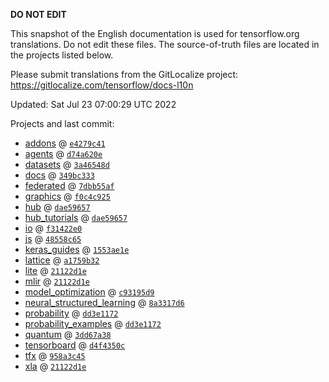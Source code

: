 __DO NOT EDIT__

This snapshot of the English documentation is used for tensorflow.org
translations. Do not edit these files. The source-of-truth files are located in
the projects listed below.

Please submit translations from the GitLocalize project: https://gitlocalize.com/tensorflow/docs-l10n

Updated: Sat Jul 23 07:00:29 UTC 2022

Projects and last commit:

- [addons](https://github.com/tensorflow/addons/tree/master/docs) @ <a href='https://github.com/tensorflow/addons/commit/e4279c414c2ca7365bc24c2033086ba114f1e004'><code>e4279c41</code></a>
- [agents](https://github.com/tensorflow/agents/tree/master/docs) @ <a href='https://github.com/tensorflow/agents/commit/d74a620e2bb6f2ae61da0ed231e70125ac2b9855'><code>d74a620e</code></a>
- [datasets](https://github.com/tensorflow/datasets/tree/master/docs) @ <a href='https://github.com/tensorflow/datasets/commit/3a46548d0c8c83b2256e5abeb483137bd549a4c1'><code>3a46548d</code></a>
- [docs](https://github.com/tensorflow/docs/tree/master/site/en) @ <a href='https://github.com/tensorflow/docs/commit/349bc33312bd44ccabfad3ed889ac247f4f3ffe8'><code>349bc333</code></a>
- [federated](https://github.com/tensorflow/federated/tree/main/docs) @ <a href='https://github.com/tensorflow/federated/commit/7dbb55af849f3c6d83369f77257bc7c4c140fb21'><code>7dbb55af</code></a>
- [graphics](https://github.com/tensorflow/graphics/tree/master/tensorflow_graphics/g3doc) @ <a href='https://github.com/tensorflow/graphics/commit/f0c4c9256c9b1a6a5337762d763e4910631c65c4'><code>f0c4c925</code></a>
- [hub](https://github.com/tensorflow/hub/tree/master/docs) @ <a href='https://github.com/tensorflow/hub/commit/dae59657fa8acbad33887af850789bd5b52c3916'><code>dae59657</code></a>
- [hub_tutorials](https://github.com/tensorflow/hub/tree/master/examples/colab) @ <a href='https://github.com/tensorflow/hub/commit/dae59657fa8acbad33887af850789bd5b52c3916'><code>dae59657</code></a>
- [io](https://github.com/tensorflow/io/tree/master/docs) @ <a href='https://github.com/tensorflow/io/commit/f31422e0eeb08e6336411009d316ff9d0d36edf1'><code>f31422e0</code></a>
- [js](https://github.com/tensorflow/tfjs-website/tree/master/docs) @ <a href='https://github.com/tensorflow/tfjs-website/commit/48558c656e6c543a6275995b6287458f70e719a6'><code>48558c65</code></a>
- [keras_guides](https://github.com/tensorflow/docs/tree/snapshot-keras/site/en/guide/keras) @ <a href='https://github.com/tensorflow/docs/commit/1553ae1e4a149be71703e2ee60173b3d1e0e8c00'><code>1553ae1e</code></a>
- [lattice](https://github.com/tensorflow/lattice/tree/master/docs) @ <a href='https://github.com/tensorflow/lattice/commit/a1759b3243131cafca37d46b1977362dec8abee3'><code>a1759b32</code></a>
- [lite](https://github.com/tensorflow/tensorflow/tree/master/tensorflow/lite/g3doc) @ <a href='https://github.com/tensorflow/tensorflow/commit/21122d1ed2e065a516d7ab98fc21948d3e912d4c'><code>21122d1e</code></a>
- [mlir](https://github.com/tensorflow/tensorflow/tree/master/tensorflow/compiler/mlir/g3doc) @ <a href='https://github.com/tensorflow/tensorflow/commit/21122d1ed2e065a516d7ab98fc21948d3e912d4c'><code>21122d1e</code></a>
- [model_optimization](https://github.com/tensorflow/model-optimization/tree/master/tensorflow_model_optimization/g3doc) @ <a href='https://github.com/tensorflow/model-optimization/commit/c93195d9c9411eea64064097b448538a9c88b4bc'><code>c93195d9</code></a>
- [neural_structured_learning](https://github.com/tensorflow/neural-structured-learning/tree/master/g3doc) @ <a href='https://github.com/tensorflow/neural-structured-learning/commit/8a3317d61eb577ce73b04b4145a8acc330b1cf5e'><code>8a3317d6</code></a>
- [probability](https://github.com/tensorflow/probability/tree/main/tensorflow_probability/g3doc) @ <a href='https://github.com/tensorflow/probability/commit/dd3e1172f8c714fb9bd73bd71eba3b449ab10b39'><code>dd3e1172</code></a>
- [probability_examples](https://github.com/tensorflow/probability/tree/main/tensorflow_probability/examples/jupyter_notebooks) @ <a href='https://github.com/tensorflow/probability/commit/dd3e1172f8c714fb9bd73bd71eba3b449ab10b39'><code>dd3e1172</code></a>
- [quantum](https://github.com/tensorflow/quantum/tree/master/docs) @ <a href='https://github.com/tensorflow/quantum/commit/3dd67a38611c2987ba6dfb0577d7286114b1d53a'><code>3dd67a38</code></a>
- [tensorboard](https://github.com/tensorflow/tensorboard/tree/master/docs) @ <a href='https://github.com/tensorflow/tensorboard/commit/d4f4350cfc87268f4fa007b89648ece87572b5b0'><code>d4f4350c</code></a>
- [tfx](https://github.com/tensorflow/tfx/tree/master/docs) @ <a href='https://github.com/tensorflow/tfx/commit/958a3c45e8c61a2e390dc7457870b9f0d232ce9a'><code>958a3c45</code></a>
- [xla](https://github.com/tensorflow/tensorflow/tree/master/tensorflow/compiler/xla/g3doc) @ <a href='https://github.com/tensorflow/tensorflow/commit/21122d1ed2e065a516d7ab98fc21948d3e912d4c'><code>21122d1e</code></a>

